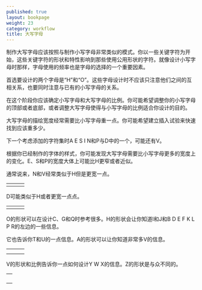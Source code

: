 ```yaml
---
published: true
layout: bookpage
weight: 23
category: workflow
title: 大写字母
---
```


制作大写字母应该按照与制作小写字母非常类似的模式。你以一些关键字符为开始，这些关键字符的形状和特性影响到那些使用公用形状的字符。就像设计小写字母时那样，字母使用的频率也是字母的选择的一个重要因素。

首选要设计的两个字母是“H”和“O”。这些字母设计时不应该只注意他们之间的互相关系，也要同时注意与已有的小写字母的关系。

在这个阶段你应该确定小写字母和大写字母的比例。你可能希望调整你的小写字母的顶部或者底部，或者调整大写字母使得与小写字母的比例适合你设计的目的。

大写字母的描绘宽度经常需要比小写字母重一点。你可能希望建立插入试验来快速找到应该重多少。

下一个考虑添加的字符集时A E S I N和P与D中的一个，可能还有V。

根据你已经制作的字体的样式，你可能发现大写字母需要比小写字母更多的宽度上的变化。E、S和P的宽度大体上可能比H更窄或者近似。

通常说来，N和V经常类似于H但是更宽一点。

<table border="0" cellpadding="13"><tbody><tr><td><img style="display: block; margin-left: auto; margin-right: auto;" src="images/NVH-1.png" alt=""></td>
<td><img style="display: block; margin-left: auto; margin-right: auto;" src="images/NVH-2.png" alt=""></td>
<td><img style="display: block; margin-left: auto; margin-right: auto;" src="images/NVH-3.png" alt=""> </td>
</tr></tbody></table>

D可能类似于H或者更宽一点点。

<table border="0" cellpadding="13"><tbody><tr><td><img style="display: block; margin-left: auto; margin-right: auto;" src="images/HD-1.png" alt=""></td>
<td> <img style="display: block; margin-left: auto; margin-right: auto;" src="images/HD-2.png" alt=""></td>
<td> <img style="display: block; margin-left: auto; margin-right: auto;" src="images/HD-3.png" alt=""></td>
</tr></tbody></table>

O的形状可以在设计C、G和Q时参考很多。H的形状会让你知道I和J和B D E F K L P R的左边的一些信息。

它也告诉你T和U的一点信息。A的形状可以让你知道非常多V的信息。

<table border="0" cellpadding="13"><tbody><tr><td><img style="display: block; margin-left: auto; margin-right: auto;" src="images/OCGQ-2.png" alt=""></td>
<td style="text-align: center;"> <img src="images/OCGQ-1.png" alt=""></td>
<td><img style="display: block; margin-left: auto; margin-right: auto;" src="images/OCGQ-3.png" alt=""></td>
</tr><tr><td><img style="display: block; margin-left: auto; margin-right: auto;" src="images/HBDE-3.png" alt=""></td>
<td><img style="display: block; margin-left: auto; margin-right: auto;" src="images/HBDE-2.png" alt=""></td>
<td><img style="display: block; margin-left: auto; margin-right: auto;" src="images/HBDE-1.png" alt=""></td>
</tr></tbody></table>

V的形状和比例告诉你一点如何设计Y W X的信息。Z的形状是与众不同的。

<table border="0" cellpadding="13"><tbody><tr><td><img src="images/VWYX-2.png" alt=""></td>
</tr><tr><td> <img src="images/VWYX-3.png" alt=""></td>
</tr><tr><td> <img src="images/VWYX-4.png" alt=""></td>
</tr><tr><td> <img src="images/VWYX-1.png" alt=""></td>
</tr></tbody></table>
